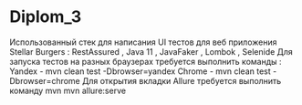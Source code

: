 # Diplom_3
Использованный стек для написания UI тестов для веб приложения Stellar Burgers :
RestAssured , Java 11 , JavaFaker , Lombok , Selenide 
Для запуска тестов на разных браузерах требуется выполнить команды :
Yandex - mvn clean test -Dbrowser=yandex 
Chrome - mvn clean test -Dbrowser=chrome
Для открытия вкладки Allure требуется выполнить команду mvn mvn allure:serve
